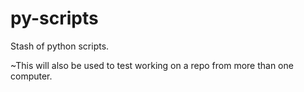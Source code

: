 # py-scripts
Stash of python scripts.

~This will also be used to test working on a repo from more than one computer.

